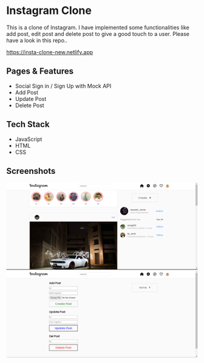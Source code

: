 # Instagram Clone

This is a clone of Instagram. I have implemented some functionalities like add post, edit post and delete post to give a good touch to a user. Please have a look in this repo..

https://insta-clone-new.netlify.app


## Pages & Features

- Social Sign in / Sign Up with Mock API
- Add Post
- Update Post
- Delete Post


## Tech Stack

- JavaScript 
- HTML
- CSS


## Screenshots
![](https://github.com/amansingh456/Instagram-Final/blob/master/Screenshot%20(56).png)
![](https://github.com/amansingh456/Instagram-Final/blob/master/Screenshot%20(57).png)
